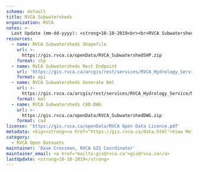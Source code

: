 ```yaml
---
schema: default
title: RVCA Subwatersheds
organization: RVCA
notes: >-
  Last Update (mm-dd-yyyy): <strong>10-10-2019<br><br>RVCA Subwatersheds</strong> represent the 6 RVCA scientific subwatersheds (Tay River, Upper Rideau Lakes, Middle Rideau, Lower Rideau, Kemptville Creek, Jock River). This dataset is used extensively for Subwatershed Reporting. The RVCA Subwatersheds are broken down further into catchments for reporting purposes <i>(see RVCA Catchments)</i>
resources:
  - name: RVCA Subwatersheds Shapefile
    url: >-
      https://gis.rvca.ca/openData/RVCA_SubwatershedSHP.zip
    format: shp
  - name: RVCA Subwatersheds Rest Endpoint
    url: 'https://gis.rvca.ca/arcgis/rest/services/RVCA_Hydrology_Service/MapServer/4'
    format: api
  - name: RVCA Subwatersheds Generate Kml
    url: >-
      https://gis.rvca.ca/arcgis/rest/services/RVCA_Hydrology_Service/MapServer/generateKml
    format: kml
  - name: RVCA Subwatersheds CAD-DWG
    url: >-
      https://gis.rvca.ca/openData/RVCA_SubwatershedDWG.zip
    format: cad
license: 'https://gis.rvca.ca/openData/RVCA Open Data Licence.pdf'
metadata: <big><strong><a href="https://gis.rvca.ca/data.html">View Metadata...</a></strong></big>
category:
  - RVCA Open Datasets
maintainer: 'Dave Crossman, RVCA GIS Coordinator'
maintainer_email: <a href="mailto:gis@rvca.ca">gis@rvca.ca</a>
lastUpdate: <strong>10-10-2019</strong>
---
```

